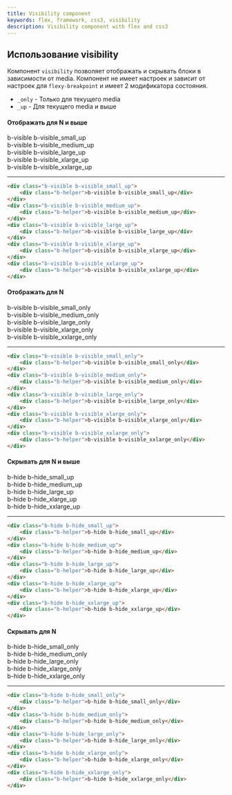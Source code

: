 ```yaml
---
title: Visibility component
keywords: flex, framework, css3, visibility
description: Visibility component with flex and css3
---
```


## Использование visibility

Компонент `visibility` позволяет отображать и скрывать блоки в зависимости от media.
Компонент не имеет настроек и зависит от настроек для `flexy-breakpoint` и имеет 2 модификатора
состояния.

* `_only` - Только для текущего media
* `_up` - Для текущего media и выше

#### Отображать для N и выше

<div class="b-visible b-visible_small_up">
    <div class="b-helper">b-visible b-visible_small_up</div>
</div>
<div class="b-visible b-visible_medium_up">
    <div class="b-helper">b-visible b-visible_medium_up</div>
</div>
<div class="b-visible b-visible_large_up">
    <div class="b-helper">b-visible b-visible_large_up</div>
</div>
<div class="b-visible b-visible_xlarge_up">
    <div class="b-helper">b-visible b-visible_xlarge_up</div>
</div>
<div class="b-visible b-visible_xxlarge_up">
    <div class="b-helper">b-visible b-visible_xxlarge_up</div>
</div>

---

```html
<div class="b-visible b-visible_small_up">
    <div class="b-helper">b-visible b-visible_small_up</div>
</div>
<div class="b-visible b-visible_medium_up">
    <div class="b-helper">b-visible b-visible_medium_up</div>
</div>
<div class="b-visible b-visible_large_up">
    <div class="b-helper">b-visible b-visible_large_up</div>
</div>
<div class="b-visible b-visible_xlarge_up">
    <div class="b-helper">b-visible b-visible_xlarge_up</div>
</div>
<div class="b-visible b-visible_xxlarge_up">
    <div class="b-helper">b-visible b-visible_xxlarge_up</div>
</div>
```

#### Отображать для N

<div class="b-visible b-visible_small_only">
    <div class="b-helper">b-visible b-visible_small_only</div>
</div>
<div class="b-visible b-visible_medium_only">
    <div class="b-helper">b-visible b-visible_medium_only</div>
</div>
<div class="b-visible b-visible_large_only">
    <div class="b-helper">b-visible b-visible_large_only</div>
</div>
<div class="b-visible b-visible_xlarge_only">
    <div class="b-helper">b-visible b-visible_xlarge_only</div>
</div>
<div class="b-visible b-visible_xxlarge_only">
    <div class="b-helper">b-visible b-visible_xxlarge_only</div>
</div>

---

```html
<div class="b-visible b-visible_small_only">
    <div class="b-helper">b-visible b-visible_small_only</div>
</div>
<div class="b-visible b-visible_medium_only">
    <div class="b-helper">b-visible b-visible_medium_only</div>
</div>
<div class="b-visible b-visible_large_only">
    <div class="b-helper">b-visible b-visible_large_only</div>
</div>
<div class="b-visible b-visible_xlarge_only">
    <div class="b-helper">b-visible b-visible_xlarge_only</div>
</div>
<div class="b-visible b-visible_xxlarge_only">
    <div class="b-helper">b-visible b-visible_xxlarge_only</div>
</div>
```

#### Скрывать для N и выше

<div class="b-hide b-hide_small_up">
    <div class="b-helper">b-hide b-hide_small_up</div>
</div>
<div class="b-hide b-hide_medium_up">
    <div class="b-helper">b-hide b-hide_medium_up</div>
</div>
<div class="b-hide b-hide_large_up">
    <div class="b-helper">b-hide b-hide_large_up</div>
</div>
<div class="b-hide b-hide_xlarge_up">
    <div class="b-helper">b-hide b-hide_xlarge_up</div>
</div>
<div class="b-hide b-hide_xxlarge_up">
    <div class="b-helper">b-hide b-hide_xxlarge_up</div>
</div>

---

```html
<div class="b-hide b-hide_small_up">
    <div class="b-helper">b-hide b-hide_small_up</div>
</div>
<div class="b-hide b-hide_medium_up">
    <div class="b-helper">b-hide b-hide_medium_up</div>
</div>
<div class="b-hide b-hide_large_up">
    <div class="b-helper">b-hide b-hide_large_up</div>
</div>
<div class="b-hide b-hide_xlarge_up">
    <div class="b-helper">b-hide b-hide_xlarge_up</div>
</div>
<div class="b-hide b-hide_xxlarge_up">
    <div class="b-helper">b-hide b-hide_xxlarge_up</div>
</div>
```

#### Скрывать для N

<div class="b-hide b-hide_small_only">
    <div class="b-helper">b-hide b-hide_small_only</div>
</div>
<div class="b-hide b-hide_medium_only">
    <div class="b-helper">b-hide b-hide_medium_only</div>
</div>
<div class="b-hide b-hide_large_only">
    <div class="b-helper">b-hide b-hide_large_only</div>
</div>
<div class="b-hide b-hide_xlarge_only">
    <div class="b-helper">b-hide b-hide_xlarge_only</div>
</div>
<div class="b-hide b-hide_xxlarge_only">
    <div class="b-helper">b-hide b-hide_xxlarge_only</div>
</div>

---

```html
<div class="b-hide b-hide_small_only">
    <div class="b-helper">b-hide b-hide_small_only</div>
</div>
<div class="b-hide b-hide_medium_only">
    <div class="b-helper">b-hide b-hide_medium_only</div>
</div>
<div class="b-hide b-hide_large_only">
    <div class="b-helper">b-hide b-hide_large_only</div>
</div>
<div class="b-hide b-hide_xlarge_only">
    <div class="b-helper">b-hide b-hide_xlarge_only</div>
</div>
<div class="b-hide b-hide_xxlarge_only">
    <div class="b-helper">b-hide b-hide_xxlarge_only</div>
</div>
```